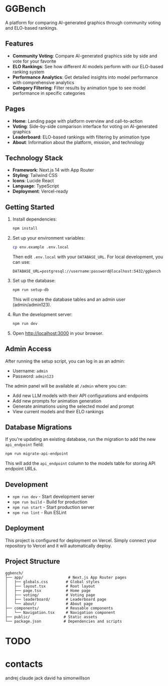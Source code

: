 # GGBench

A platform for comparing AI-generated graphics through community voting and ELO-based rankings.

## Features

- **Community Voting**: Compare AI-generated graphics side by side and vote for your favorite
- **ELO Rankings**: See how different AI models perform with our ELO-based ranking system
- **Performance Analytics**: Get detailed insights into model performance with comprehensive analytics
- **Category Filtering**: Filter results by animation type to see model performance in specific categories

## Pages

- **Home**: Landing page with platform overview and call-to-action
- **Voting**: Side-by-side comparison interface for voting on AI-generated graphics
- **Leaderboard**: ELO-based rankings with filtering by animation type
- **About**: Information about the platform, mission, and technology

## Technology Stack

- **Framework**: Next.js 14 with App Router
- **Styling**: Tailwind CSS
- **Icons**: Lucide React
- **Language**: TypeScript
- **Deployment**: Vercel-ready

## Getting Started

1. Install dependencies:
   ```bash
   npm install
   ```

2. Set up your environment variables:
   ```bash
   cp env.example .env.local
   ```
   Then edit `.env.local` with your `DATABASE_URL`. For local development, you can use:
   ```
   DATABASE_URL=postgresql://username:password@localhost:5432/ggbench
   ```

3. Set up the database:
   ```bash
   npm run setup-db
   ```
   This will create the database tables and an admin user (admin/admin123).

4. Run the development server:
   ```bash
   npm run dev
   ```

5. Open [http://localhost:3000](http://localhost:3000) in your browser.

## Admin Access

After running the setup script, you can log in as an admin:
- Username: `admin`
- Password: `admin123`

The admin panel will be available at `/admin` where you can:
- Add new LLM models with their API configurations and endpoints
- Add new prompts for animation generation
- Generate animations using the selected model and prompt
- View current models and their ELO rankings

## Database Migrations

If you're updating an existing database, run the migration to add the new `api_endpoint` field:

```bash
npm run migrate-api-endpoint
```

This will add the `api_endpoint` column to the models table for storing API endpoint URLs.

## Development

- `npm run dev` - Start development server
- `npm run build` - Build for production
- `npm run start` - Start production server
- `npm run lint` - Run ESLint

## Deployment

This project is configured for deployment on Vercel. Simply connect your repository to Vercel and it will automatically deploy.

## Project Structure

```
ggbench/
├── app/                    # Next.js App Router pages
│   ├── globals.css        # Global styles
│   ├── layout.tsx         # Root layout
│   ├── page.tsx           # Home page
│   ├── voting/            # Voting page
│   ├── leaderboard/       # Leaderboard page
│   └── about/             # About page
├── components/            # Reusable components
│   └── Navigation.tsx     # Navigation component
├── public/               # Static assets
└── package.json          # Dependencies and scripts
```

# TODO



# contacts
andrej
claude jack
david ha
simonwillson
